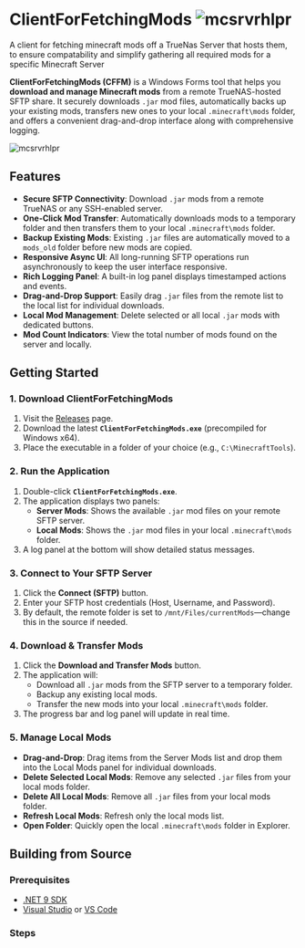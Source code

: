 # ClientForFetchingMods ![mcsrvrhlpr](https://github.com/user-attachments/assets/ac0b7eed-3b75-46a9-b1e2-395cb4258348)

A client for fetching minecraft mods off a TrueNas Server that hosts them, to ensure compatability and simplify gathering all required mods for a specific Minecraft Server

**ClientForFetchingMods (CFFM)** is a Windows Forms tool that helps you **download and manage Minecraft mods** from a remote TrueNAS-hosted SFTP share. It securely downloads `.jar` mod files, automatically backs up your existing mods, transfers new ones to your local `.minecraft\mods` folder, and offers a convenient drag-and-drop interface along with comprehensive logging.

![mcsrvrhlpr](https://github.com/user-attachments/assets/0158557d-288d-44d4-9986-34c86527ecd8)

## Features

- **Secure SFTP Connectivity**: Download `.jar` mods from a remote TrueNAS or any SSH-enabled server.
- **One-Click Mod Transfer**: Automatically downloads mods to a temporary folder and then transfers them to your local `.minecraft\mods` folder.
- **Backup Existing Mods**: Existing `.jar` files are automatically moved to a `mods_old` folder before new mods are copied.
- **Responsive Async UI**: All long-running SFTP operations run asynchronously to keep the user interface responsive.
- **Rich Logging Panel**: A built-in log panel displays timestamped actions and events.
- **Drag-and-Drop Support**: Easily drag `.jar` files from the remote list to the local list for individual downloads.
- **Local Mod Management**: Delete selected or all local `.jar` mods with dedicated buttons.
- **Mod Count Indicators**: View the total number of mods found on the server and locally.

## Getting Started

### 1. Download ClientForFetchingMods

1. Visit the [Releases](https://github.com/YourUser/ClientForFetchingMods/releases) page.
2. Download the latest **`ClientForFetchingMods.exe`** (precompiled for Windows x64).
3. Place the executable in a folder of your choice (e.g., `C:\MinecraftTools`).

### 2. Run the Application

1. Double-click **`ClientForFetchingMods.exe`**.
2. The application displays two panels:
   - **Server Mods**: Shows the available `.jar` mod files on your remote SFTP server.
   - **Local Mods**: Shows the `.jar` mod files in your local `.minecraft\mods` folder.
3. A log panel at the bottom will show detailed status messages.

### 3. Connect to Your SFTP Server

1. Click the **Connect (SFTP)** button.
2. Enter your SFTP host credentials (Host, Username, and Password).
3. By default, the remote folder is set to `/mnt/Files/currentMods`—change this in the source if needed.

### 4. Download & Transfer Mods

1. Click the **Download and Transfer Mods** button.
2. The application will:
   - Download all `.jar` mods from the SFTP server to a temporary folder.
   - Backup any existing local mods.
   - Transfer the new mods into your local `.minecraft\mods` folder.
3. The progress bar and log panel will update in real time.

### 5. Manage Local Mods

- **Drag-and-Drop**: Drag items from the Server Mods list and drop them into the Local Mods panel for individual downloads.
- **Delete Selected Local Mods**: Remove any selected `.jar` files from your local mods folder.
- **Delete All Local Mods**: Remove all `.jar` files from your local mods folder.
- **Refresh Local Mods**: Refresh only the local mods list.
- **Open Folder**: Quickly open the local `.minecraft\mods` folder in Explorer.

## Building from Source

### Prerequisites

- [.NET 9 SDK](https://dotnet.microsoft.com/download/dotnet/9.0)
- [Visual Studio](https://visualstudio.microsoft.com/) or [VS Code](https://code.visualstudio.com/)

### Steps
